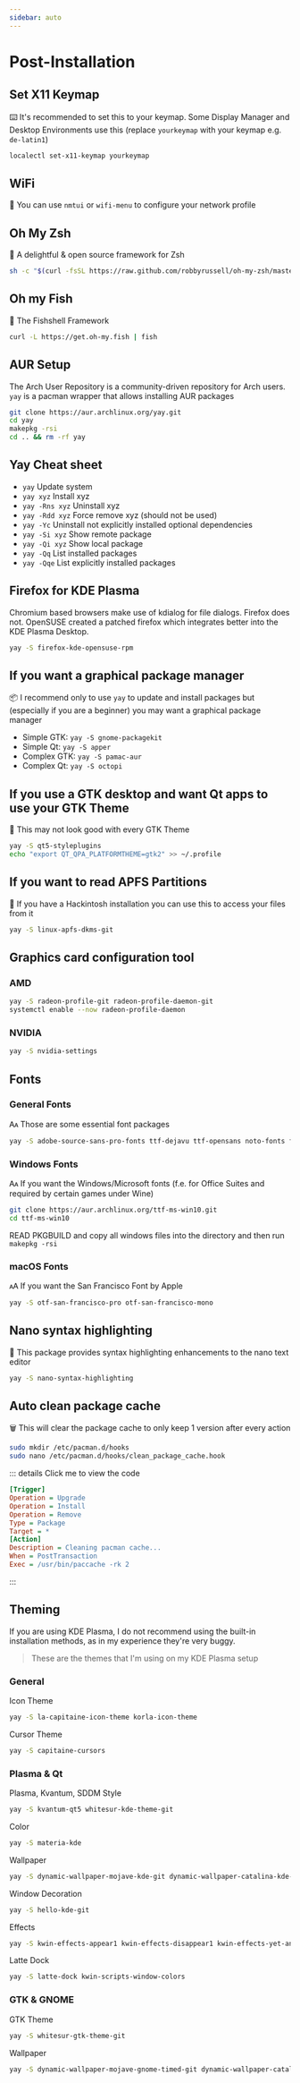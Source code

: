 ```yaml
---
sidebar: auto
---
```


# Post-Installation

## Set X11 Keymap
⌨️ It's recommended to set this to your keymap. Some Display Manager and Desktop Environments use this (replace `yourkeymap` with your keymap e.g. `de-latin1`)
```bash
localectl set-x11-keymap yourkeymap
```

## WiFi
📶 You can use `nmtui` or `wifi-menu` to configure your network profile

## Oh My Zsh
🤖 A delightful & open source framework for Zsh
```bash
sh -c "$(curl -fsSL https://raw.github.com/robbyrussell/oh-my-zsh/master/tools/install.sh)"
```

## Oh my Fish
🤖 The Fishshell Framework
```bash
curl -L https://get.oh-my.fish | fish
```

## AUR Setup
The Arch User Repository is a community-driven repository for Arch users. `yay` is a pacman wrapper that allows installing AUR packages
```bash
git clone https://aur.archlinux.org/yay.git
cd yay
makepkg -rsi
cd .. && rm -rf yay
```
## Yay Cheat sheet
- `yay` Update system
- `yay xyz` Install xyz
- `yay -Rns xyz` Uninstall xyz
- `yay -Rdd xyz` Force remove xyz (should not be used)
- `yay -Yc` Uninstall not explicitly installed optional dependencies
- `yay -Si xyz` Show remote package
- `yay -Qi xyz` Show local package
- `yay -Qq` List installed packages
- `yay -Qqe` List explicitly installed packages

## Firefox for KDE Plasma
Chromium based browsers make use of kdialog for file dialogs. Firefox does not.
OpenSUSE created a patched firefox which integrates better into the KDE Plasma Desktop.
```bash
yay -S firefox-kde-opensuse-rpm
```

## If you want a graphical package manager
📦 I recommend only to use ```yay``` to update and install packages but (especially if you are a beginner) you may want a graphical package manager
- Simple GTK: ```yay -S gnome-packagekit```
- Simple Qt: ```yay -S apper```
- Complex GTK: ```yay -S pamac-aur```
- Complex Qt: ```yay -S octopi```

## If you use a GTK desktop and want Qt apps to use your GTK Theme
🧮 This may not look good with every GTK Theme
```bash
yay -S qt5-styleplugins
echo "export QT_QPA_PLATFORMTHEME=gtk2" >> ~/.profile
```

## If you want to read APFS Partitions
💽 If you have a Hackintosh installation you can use this to access your files from it
```bash
yay -S linux-apfs-dkms-git
```

## Graphics card configuration tool

### AMD
```bash
yay -S radeon-profile-git radeon-profile-daemon-git
systemctl enable --now radeon-profile-daemon
```
### NVIDIA
```bash
yay -S nvidia-settings
```

## Fonts

### General Fonts
🗛 Those are some essential font packages
```bash
yay -S adobe-source-sans-pro-fonts ttf-dejavu ttf-opensans noto-fonts freetype2 terminus-font ttf-bitstream-vera ttf-dejavu ttf-droid ttf-fira-mono ttf-fira-sans ttf-freefont ttf-inconsolata ttf-liberation ttf-linux-libertine
```

### Windows Fonts
🗛 If you want the Windows/Microsoft fonts (f.e. for Office Suites and required by certain games under Wine)
```bash
git clone https://aur.archlinux.org/ttf-ms-win10.git
cd ttf-ms-win10
```
READ PKGBUILD and copy all windows files into the directory and then run `makepkg -rsi`

### macOS Fonts
🗚 If you want the San Francisco Font by Apple
```bash
yay -S otf-san-francisco-pro otf-san-francisco-mono
```

## Nano syntax highlighting
📃 This package provides syntax highlighting enhancements to the nano text editor
```bash
yay -S nano-syntax-highlighting
```

## Auto clean package cache
🗑️ This will clear the package cache to only keep 1 version after every action

```bash
sudo mkdir /etc/pacman.d/hooks
sudo nano /etc/pacman.d/hooks/clean_package_cache.hook
```
::: details Click me to view the code
```ini
[Trigger]
Operation = Upgrade
Operation = Install
Operation = Remove
Type = Package
Target = *
[Action]
Description = Cleaning pacman cache...
When = PostTransaction
Exec = /usr/bin/paccache -rk 2
```
:::

## Theming

If you are using KDE Plasma, I do not recommend using the built-in installation methods, as in my experience they're very buggy.

> These are the themes that I'm using on my KDE Plasma setup

### General
Icon Theme
```bash
yay -S la-capitaine-icon-theme korla-icon-theme
```
Cursor Theme
```bash
yay -S capitaine-cursors
```

### Plasma & Qt
Plasma, Kvantum, SDDM Style
```bash
yay -S kvantum-qt5 whitesur-kde-theme-git
```
Color
```bash
yay -S materia-kde
```
Wallpaper
```bash
yay -S dynamic-wallpaper-mojave-kde-git dynamic-wallpaper-catalina-kde-git
```
Window Decoration
```bash
yay -S hello-kde-git
```
Effects
```bash
yay -S kwin-effects-appear1 kwin-effects-disappear1 kwin-effects-yet-another-magic-lamp kwin-scripts-forceblur
```
Latte Dock
```bash
yay -S latte-dock kwin-scripts-window-colors
```

### GTK & GNOME
GTK Theme
```bash
yay -S whitesur-gtk-theme-git
```
Wallpaper
```bash
yay -S dynamic-wallpaper-mojave-gnome-timed-git dynamic-wallpaper-catalina-gnome-timed-git
```
